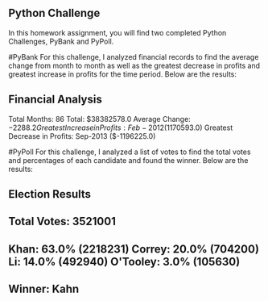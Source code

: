 ## Python Challenge

In this homework assignment, you will find two completed Python Challenges, PyBank and PyPoll.

#PyBank
For this challenge, I analyzed financial records to find the average change from month to month as well as the greatest decrease in profits and greatest increase in profits for the time period. Below are the results:

Financial Analysis
----------------------------
Total Months: 86
Total: $38382578.0
Average Change: $-2288.2
Greatest Increase in Profits: Feb-2012 ($1170593.0)
Greatest Decrease in Profits: Sep-2013 ($-1196225.0)


#PyPoll
For this challenge, I analyzed a list of votes to find the total votes and percentages of each candidate and found the winner. Below are the results:

Election Results
-------------------------
Total Votes: 3521001
-------------------------
Khan: 63.0% (2218231)
Correy: 20.0% (704200)
Li: 14.0% (492940)
O'Tooley: 3.0% (105630)
-------------------------
Winner: Kahn
-------------------------

